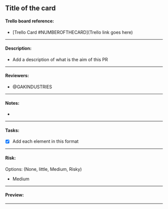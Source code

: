 ## Title of the card
#### Trello board reference:

* [Trello Card #NUMBEROFTHECARD](Trello link goes here)

---

#### Description:

* Add a description of what is the aim of this PR
---

#### Reviewers:

* @GAKINDUSTRIES

---

#### Notes:

*

---

#### Tasks:

  - [x] Add each element in this format

---

#### Risk:

 Options: (None, little, Medium, Risky)

* Medium

---


#### Preview:



---
